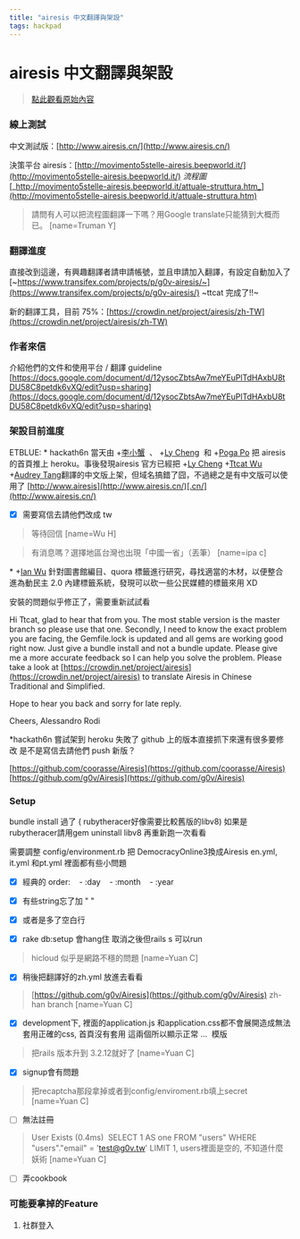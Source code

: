 ```yaml
---
title: "airesis 中文翻譯與架設"
tags: hackpad
---
```


# airesis 中文翻譯與架設

> [點此觀看原始內容](https://g0v.hackpad.tw/lhUMItDUIZw)


### 線上測試


中文測試版：[http://www.airesis.cn/](http://www.airesis.cn/)

決策平台 airesis：[http://movimento5stelle-airesis.beepworld.it/](http://movimento5stelle-airesis.beepworld.it/)
_流程圖_ [_http://movimento5stelle-airesis.beepworld.it/attuale-struttura.htm_](http://movimento5stelle-airesis.beepworld.it/attuale-struttura.htm)
> 請問有人可以把流程圖翻譯一下嗎？用Google translate只能猜到大概而已。
> [name=Truman Y]


### 翻譯進度


直接改到這邊，有興趣翻譯者請申請帳號，並且申請加入翻譯，有設定自動加入了
[~https://www.transifex.com/projects/p/g0v-airesis/~](https://www.transifex.com/projects/p/g0v-airesis/)
~ttcat 完成了!!~

新的翻譯工具，目前 75%：[https://crowdin.net/project/airesis/zh-TW](https://crowdin.net/project/airesis/zh-TW)


### 作者來信

介紹他們的文件和使用平台 / 翻譯 guideline
[https://docs.google.com/document/d/12ysocZbtsAw7meYEuPlTdHAxbU8tDU58C8petdk6vXQ/edit?usp=sharing](https://docs.google.com/document/d/12ysocZbtsAw7meYEuPlTdHAxbU8tDU58C8petdk6vXQ/edit?usp=sharing)

### 架設目前進度


ETBLUE:
\* hackath6n 當天由 +[李小蟹](https://plus.google.com/106253399830072484387)  、 +[Ly Cheng](https://plus.google.com/101938059377637333597)  和 +[Poga Po](https://plus.google.com/100833531244712650174) 把 airesis 的首頁推上 heroku。事後發現airesis 官方已經把 +[Ly Cheng](https://plus.google.com/101938059377637333597) +[Ttcat Wu](https://plus.google.com/112041531514953102862) +[Audrey Tang](https://plus.google.com/108097168863179836693)翻譯的中文版上架，但域名搞錯了囧，不過總之是有中文版可以使用了 [http://www.airesis](http://www.airesis.cn/)[.cn/](http://www.airesis.cn/)

- [x] 需要寫信去請他們改成 tw
> 等待回信
> [name=Wu H]

> 有消息嗎？選擇地區台灣也出現「中國一省」（丟筆）
> [name=ipa c]


\* +[Ian Wu](https://plus.google.com/106285007951180572450) 針對圖書館編目、quora 標籤進行研究，尋找適當的木材，以便整合進為動民主 2.0 內建標籤系統，發現可以砍一些公民媒體的標籤來用 XD


安裝的問題似乎修正了，需要重新試試看

Hi Ttcat,
glad to hear that from you.
The most stable version is the master branch so please use that one.
Secondly, I need to know the exact problem you are facing, the Gemfile.lock is updated and all gems are working good right now.
Just give a bundle install and not a bundle update.
Please give me a more accurate feedback so I can help you solve the problem.
Please take a look at [https://crowdin.net/project/airesis](https://crowdin.net/project/airesis) to translate Airesis in Chinese Traditional and Simplified.

Hope to hear you back and sorry for late reply.

Cheers,
Alessandro Rodi



*hackath6n 嘗試架到 heroku 失敗了
github 上的版本直接抓下來還有很多要修改
是不是寫信去請他們 push 新版？

[https://github.com/coorasse/Airesis](https://github.com/coorasse/Airesis)
[https://github.com/g0v/Airesis](https://github.com/g0v/Airesis)

### Setup


bundle install 過了 ( rubytheracer好像需要比較舊版的libv8)
如果是rubytheracer請用gem uninstall libv8 再重新跑一次看看

需要調整 config/environment.rb 把 DemocracyOnline3換成Airesis
en.yml, it.yml 和pt.yml 裡面都有些小問題

- [x] 經典的
order:
   \- :day
   \- :month
   \- :year
- [x] 有些string忘了加 " "
- [x] 或者是多了空白行

- [x] rake db:setup 會hang住 取消之後但rails s 可以run
> hicloud 似乎是網路不穩的問題
> [name=Yuan C]


- [x] 稍後把翻譯好的zh.yml 放進去看看
> [https://github.com/g0v/Airesis](https://github.com/g0v/Airesis) zh-han branch
> [name=Yuan C]


- [x] development下, <head>裡面的application.js 和application.css都不會展開造成無法套用正確的css, 首頁沒有套用 這兩個所以顯示正常 ...
 模版

> 把rails 版本升到 3.2.12就好了
> [name=Yuan C]

- [x] signup會有問題
> 把recaptcha那段拿掉或者到config/enviroment.rb填上secret 
> [name=Yuan C]

- [ ] 無法註冊
> User Exists (0.4ms)  SELECT 1 AS one FROM "users" WHERE "users"."email" = 'test@g0v.tw' LIMIT 1, users裡面是空的, 不知道什麼妖術
> [name=Yuan C]

- [ ] 弄cookbook

### 可能要拿掉的Feature

1.  社群登入

